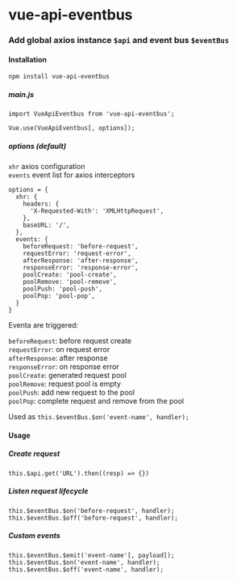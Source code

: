 # vue-api-eventbus

### Add global axios instance `$api` and event bus `$eventBus` 

#### Installation
````
npm install vue-api-eventbus
````

##### main.js
````
import VueApiEventbus from 'vue-api-eventbus';

Vue.use(VueApiEventbus[, options]);
````

##### options (default)
`xhr` axios configuration  
`events` event list for axios interceptors

````
options = {
  xhr: {
    headers: {
      'X-Requested-With': 'XMLHttpRequest',
    },
    baseURL: '/',
  },
  events: {
    beforeRequest: 'before-request',
    requestError: 'request-error',
    afterResponse: 'after-response',
    responseError: 'response-error',
    poolCreate: 'pool-create',
    poolRemove: 'pool-remove',
    poolPush: 'pool-push',
    poolPop: 'pool-pop',
  }
}
````
Eventa are triggered:

`beforeRequest`: before request create  
`requestError`: on request error  
`afterResponse`: after response  
`responseError`: on response error  
`poolCreate`: generated request pool  
`poolRemove`: request pool is empty  
`poolPush`: add new request to the pool  
`poolPop`: complete request and remove from the pool  

Used as
`this.$eventBus.$on('event-name', handler);`

#### Usage

##### Create request
````
this.$api.get('URL').then((resp) => {})
````

##### Listen request lifecycle
````
this.$eventBus.$on('before-request', handler);
this.$eventBus.$off('before-request', handler);
````

##### Custom events
````
this.$eventBus.$emit('event-name'[, payload]);
this.$eventBus.$on('event-name', handler);
this.$eventBus.$off('event-name', handler);
````
